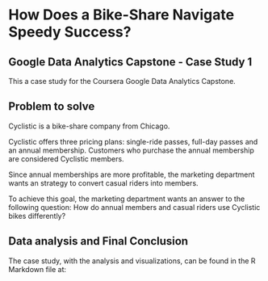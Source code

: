 # How Does a Bike-Share Navigate Speedy Success?
## Google Data Analytics Capstone - Case Study 1

This a case study for the Coursera Google Data Analytics Capstone.

## Problem to solve

Cyclistic is a bike-share company from Chicago.

Cyclistic offers three pricing plans: single-ride passes, full-day passes and an annual membership. Customers who purchase the annual membership are considered Cyclistic members.

Since annual memberships are more profitable, the marketing department wants an strategy to convert casual riders into members.

To achieve this goal, the marketing department wants an answer to the following question: How do annual members and casual riders use Cyclistic bikes differently?

## Data analysis and Final Conclusion

The case study, with the analysis and visualizations, can be found in the R Markdown file at:

